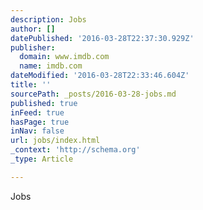```yaml
---
description: Jobs
author: []
datePublished: '2016-03-28T22:37:30.929Z'
publisher:
  domain: www.imdb.com
  name: imdb.com
dateModified: '2016-03-28T22:33:46.604Z'
title: ''
sourcePath: _posts/2016-03-28-jobs.md
published: true
inFeed: true
hasPage: true
inNav: false
url: jobs/index.html
_context: 'http://schema.org'
_type: Article

---
```

Jobs